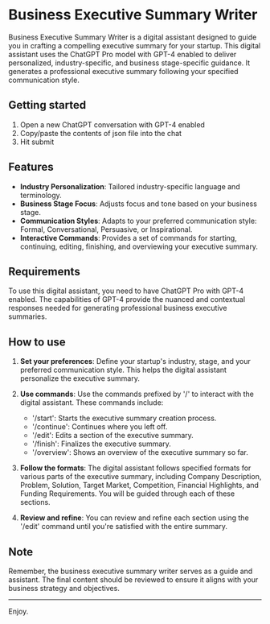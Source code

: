 # Business Executive Summary Writer

Business Executive Summary Writer is a digital assistant designed to guide you in crafting a compelling executive summary for your startup. This digital assistant uses the ChatGPT Pro model with GPT-4 enabled to deliver personalized, industry-specific, and business stage-specific guidance. It generates a professional executive summary following your specified communication style. 

## Getting started
1. Open a new ChatGPT conversation with GPT-4 enabled
2. Copy/paste the contents of json file into the chat
3. Hit submit

## Features

- **Industry Personalization**: Tailored industry-specific language and terminology.
- **Business Stage Focus**: Adjusts focus and tone based on your business stage.
- **Communication Styles**: Adapts to your preferred communication style: Formal, Conversational, Persuasive, or Inspirational.
- **Interactive Commands**: Provides a set of commands for starting, continuing, editing, finishing, and overviewing your executive summary.

## Requirements

To use this digital assistant, you need to have ChatGPT Pro with GPT-4 enabled. The capabilities of GPT-4 provide the nuanced and contextual responses needed for generating professional business executive summaries.

## How to use

1. **Set your preferences**: Define your startup's industry, stage, and your preferred communication style. This helps the digital assistant personalize the executive summary.

2. **Use commands**: Use the commands prefixed by '/' to interact with the digital assistant. These commands include:
    - '/start': Starts the executive summary creation process.
    - '/continue': Continues where you left off.
    - '/edit': Edits a section of the executive summary.
    - '/finish': Finalizes the executive summary.
    - '/overview': Shows an overview of the executive summary so far.

3. **Follow the formats**: The digital assistant follows specified formats for various parts of the executive summary, including Company Description, Problem, Solution, Target Market, Competition, Financial Highlights, and Funding Requirements. You will be guided through each of these sections.

4. **Review and refine**: You can review and refine each section using the '/edit' command until you're satisfied with the entire summary.

## Note

Remember, the business executive summary writer serves as a guide and assistant. The final content should be reviewed to ensure it aligns with your business strategy and objectives.

---

Enjoy.
